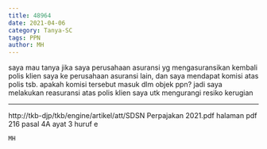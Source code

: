 ```yaml
---
title: 48964
date: 2021-04-06
category: Tanya-SC
tags: PPN
author: MH
---
```


saya mau tanya jika saya perusahaan asuransi yg mengasuransikan kembali polis klien saya ke perusahaan asuransi lain, dan saya mendapat komisi atas polis tsb. apakah komisi tersebut masuk dlm objek ppn? jadi saya melakukan reasuransi atas polis klien saya utk mengurangi resiko kerugian

---

http://tkb-djp/tkb/engine/artikel/att/SDSN Perpajakan 2021.pdf halaman pdf 216 pasal 4A ayat 3 huruf e

`MH`
